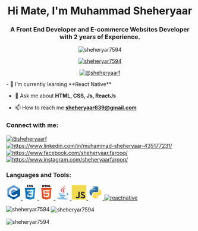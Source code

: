 <h1 align="center">Hi Mate, I'm Muhammad Sheheryaar</h1>
<h3 align="center">A Front End Developer and E-commerce Websites Developer with 2 years of Experience.</h3>

<p align="center" > <img width="200px"src="https://komarev.com/ghpvc/?username=sheheryar7594&label=Profile%20views&color=0e75b6&style=flat" alt="sheheryar7594" /> </p>

<p align="center" > <a href="https://github.com/ryo-ma/github-profile-trophy"><img height="300px" src="https://github-profile-trophy.vercel.app/?username=sheheryar7594" alt="sheheryar7594" /></a> </p>

<p align="center"> <a href="https://twitter.com/@sheheryaarf" target="blank"><img width="200px" height="40px" border-radius="20px" src="https://img.shields.io/twitter/follow/@sheheryaarf?logo=twitter&style=for-the-badge" alt="@sheheryaarf" /></a> </p>

<p>- 🌱 I’m currently learning **React Native**</p>

- 💬 Ask me about **HTML, CSS, Js, ReactJs**

- 📫 How to reach me **sheheryaar639@gmail.com**

<h3 align="left">Connect with me:</h3>
<p align="left">
<a href="https://twitter.com/@sheheryaarf" target="blank"><img align="center" src="https://raw.githubusercontent.com/rahuldkjain/github-profile-readme-generator/master/src/images/icons/Social/twitter.svg" alt="@sheheryaarf" height="30" width="40" /></a>
<a href="https://linkedin.com/in/https://www.linkedin.com/in/muhammad-sheheryaar-435177231/" target="blank"><img align="center" src="https://raw.githubusercontent.com/rahuldkjain/github-profile-readme-generator/master/src/images/icons/Social/linked-in-alt.svg" alt="https://www.linkedin.com/in/muhammad-sheheryaar-435177231/" height="30" width="40" /></a>
<a href="https://fb.com/https://www.facebook.com/sheheryaar.farooq/" target="blank"><img align="center" src="https://raw.githubusercontent.com/rahuldkjain/github-profile-readme-generator/master/src/images/icons/Social/facebook.svg" alt="https://www.facebook.com/sheheryaar.farooq/" height="30" width="40" /></a>
<a href="https://instagram.com/https://www.instagram.com/sheheryaarfarooq/" target="blank"><img align="center" src="https://raw.githubusercontent.com/rahuldkjain/github-profile-readme-generator/master/src/images/icons/Social/instagram.svg" alt="https://www.instagram.com/sheheryaarfarooq/" height="30" width="40" /></a>
</p>

<h3 align="left">Languages and Tools:</h3>
<p align="left"> <a href="https://www.cprogramming.com/" target="_blank" rel="noreferrer"> <img src="https://raw.githubusercontent.com/devicons/devicon/master/icons/c/c-original.svg" alt="c" width="40" height="40"/> </a> <a href="https://www.w3schools.com/css/" target="_blank" rel="noreferrer"> <img src="https://raw.githubusercontent.com/devicons/devicon/master/icons/css3/css3-original-wordmark.svg" alt="css3" width="40" height="40"/> </a> <a href="https://www.w3.org/html/" target="_blank" rel="noreferrer"> <img src="https://raw.githubusercontent.com/devicons/devicon/master/icons/html5/html5-original-wordmark.svg" alt="html5" width="40" height="40"/> </a> <a href="https://www.java.com" target="_blank" rel="noreferrer"> <img src="https://raw.githubusercontent.com/devicons/devicon/master/icons/java/java-original.svg" alt="java" width="40" height="40"/> </a> <a href="https://developer.mozilla.org/en-US/docs/Web/JavaScript" target="_blank" rel="noreferrer"> <img src="https://raw.githubusercontent.com/devicons/devicon/master/icons/javascript/javascript-original.svg" alt="javascript" width="40" height="40"/> </a> <a href="https://www.python.org" target="_blank" rel="noreferrer"> <img src="https://raw.githubusercontent.com/devicons/devicon/master/icons/python/python-original.svg" alt="python" width="40" height="40"/> </a> <a href="https://reactnative.dev/" target="_blank" rel="noreferrer"> <img src="https://reactnative.dev/img/header_logo.svg" alt="reactnative" width="40" height="40"/> </a> </p>

<p><img align="left" src="https://github-readme-stats.vercel.app/api/top-langs?username=sheheryar7594&show_icons=true&locale=en&layout=compact" alt="sheheryar7594" /></p>

<p>&nbsp;<img align="center" src="https://github-readme-stats.vercel.app/api?username=sheheryar7594&show_icons=true&locale=en" alt="sheheryar7594" /></p>

<p><img align="center" src="https://github-readme-streak-stats.herokuapp.com/?user=sheheryar7594&" alt="sheheryar7594" /></p>
